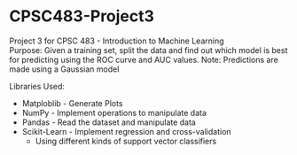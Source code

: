 # CPSC483-Project3
Project 3 for CPSC 483 - Introduction to Machine Learning \
Purpose: Given a training set, split the data and find out which model is best for predicting using the ROC curve and AUC values.
Note: Predictions are made using a Gaussian model

Libraries Used: 
* Matploblib - Generate Plots 
* NumPy - Implement operations to manipulate data
* Pandas - Read the dataset and manipulate data
* Scikit-Learn - Implement regression and cross-validation
  * Using different kinds of support vector classifiers
